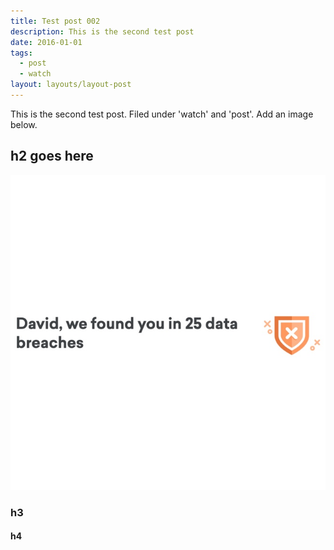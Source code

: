 ```yaml
---
title: Test post 002
description: This is the second test post 
date: 2016-01-01
tags:
  - post
  - watch
layout: layouts/layout-post
---
```

This is the second test post. Filed under 'watch' and 'post'. Add an image below.

## h2 goes here
![alt text](/img/data-breach-screenshot.jpg "Logo Title Text 1")

### h3
#### h4